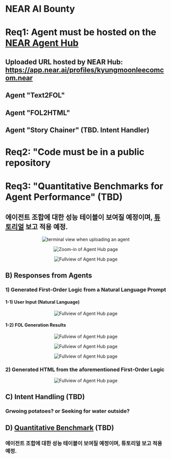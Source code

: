 # NEAR AI Bounty

# Req1: Agent must be hosted on the [NEAR Agent Hub](https://app.near.ai/agents)

## Uploaded URL hosted by NEAR Hub: https://app.near.ai/profiles/kyungmoonleecomcom.near

## Agent "Text2FOL"

## Agent "FOL2HTML"

## Agent "Story Chainer" (TBD. Intent Handler)

# Req2: "Code must be in a public repository

# Req3: "Quantitative Benchmarks for Agent Performance" (TBD)
## 에이전트 조합에 대한 성능 테이블이 보여질 예정이며, [튜토리얼](https://docs.near.ai/models/benchmarks_and_evaluations) 보고 적용 예정.


<p align="center">
  <img src="./src/nearai_uploaded_agents3.png" alt="terminal view when uploading an agent">
</p>
<p align="center">
  <img src="./src/nearai_uploaded_agents2.png" alt="Zoom-in of Agent Hub page">
</p>

<p align="center">
  <img src="./src/nearai_uploaded_agents1.png" alt="Fullview of Agent Hub page">
</p>

## B) Responses from Agents

### 1) Generated First-Order Logic from a Natural Language Prompt
#### 1-1) User Input (Natural Language)
<p align="center">
  <img src="./src/nearai_gen-fol_user_input.png" alt="Fullview of Agent Hub page">
</p>

#### 1-2) FOL Generation Results
<p align="center">
  <img src="./src/nearai_gen-fol_res1.png" alt="Fullview of Agent Hub page">
</p>
<p align="center">
  <img src="./src/nearai_gen-fol_res2.png" alt="Fullview of Agent Hub page">
</p>
<p align="center">
  <img src="./src/nearai_gen-fol_res3.png" alt="Fullview of Agent Hub page">
</p>


### 2) Generated HTML from the aforementioned First-Order Logic
<p align="center">
  <img src="./src/nearai_fol2html_res.png" alt="Fullview of Agent Hub page">
</p>

## C) Intent Handling (TBD)
### Grwoing potatoes? or Seeking for water outside?


## D) [Quantitative Benchmark](https://docs.near.ai/models/benchmarks_and_evaluations/) (TBD)
### 에이전트 조합에 대한 성능 테이블이 보여질 예정이며, 튜토리얼 보고 적용 예정.
